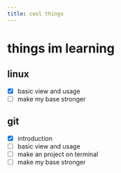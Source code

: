 ```yaml
---
title: cool things
---
```


# things im learning
## linux
- [X] basic view and usage
- [ ] make my base stronger
      
## git
- [X] introduction
- [ ] basic view and usage
- [ ] make an project on terminal
- [ ] make my base stronger
